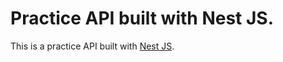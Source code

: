 # Practice API built with Nest JS.

This is a practice API built with [Nest JS](https://nestjs.com/).

